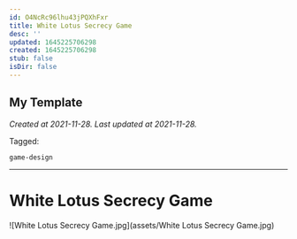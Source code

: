 ```yaml
---
id: O4NcRc96lhu43jPQXhFxr
title: White Lotus Secrecy Game
desc: ''
updated: 1645225706298
created: 1645225706298
stub: false
isDir: false
---
```

My Template
---

_Created at 2021-11-28._
_Last updated at 2021-11-28._



Tagged: 
```
game-design
```


---

# White Lotus Secrecy Game


![White Lotus Secrecy Game.jpg](assets/White Lotus Secrecy Game.jpg)

